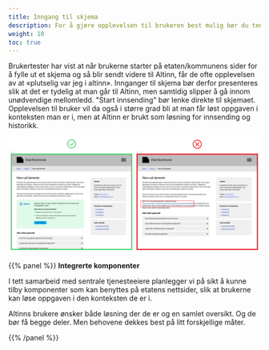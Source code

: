 ```yaml
---
title: Inngang til skjema
description: For å gjøre opplevelsen til brukeren best mulig bør du tenke over hvordan du lenker til Altinn-appen fra din etat.
weight: 10
toc: true
---
```


Brukertester har vist at når brukerne starter på etaten/kommunens sider for å fylle ut et skjema og så blir sendt 
videre til Altinn, får de ofte opplevelsen av at «plutselig var jeg i altinn». Innganger til skjema bør derfor 
presenteres slik at det er tydelig at man går til Altinn, men samtidig slipper å gå innom unødvendige mellomledd. 
"Start innsending" bør lenke direkte til skjemaet. Opplevelsen til bruker vil da også i større grad bli at man får 
løst oppgaven i konteksten man er i, men at Altinn er brukt som løsning for innsending og historikk. 

![Forslag til hvordan man kan presentere et skjema fra en Etat/kommunes nettside](link-to-altinn.png "Inngang til et skjema i Altinn bør presenteres tydelig")


{{% panel %}}
**Integrerte komponenter** 

I tett samarbeid med sentrale tjenesteeiere planlegger vi på sikt å kunne tilby komponenter som kan benyttes på 
etatens nettsider, slik at brukerne kan løse oppgaven i den konteksten de er i. 

Altinns brukere ønsker både løsning der de er og en samlet oversikt. Og de bør få begge deler. Men behovene dekkes 
best på litt forskjellige måter.

{{% /panel %}}

